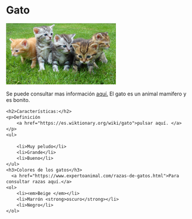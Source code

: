 
<!DOCTYPE html>
<html>

<head>
    <meta charset="UTF-8">
    <title>
        Noelia Bello Otero
    </title>
</head>

<body>
    <h1>Gato</h1>
     <img src="images/gatos.jpg" width="300px" />
    <p>
        Se puede consultar mas información <a href="https://es.wikipedia.org/wiki/Felis_silvestris_catus">aquí.</a>
        El gato es un animal mamifero y es bonito.
    </p>
    
    <h2>Características:</h2>
    <p>Definición
        <a href="https://es.wiktionary.org/wiki/gato">pulsar aquí. </a>
    </p>
    <ul>

        <li>Muy peludo</li>
        <li>Grande</li>
        <li>Bueno</li>
    </ul>
    <h3>Colores de los gatos</h3>
      <a href="https://www.expertoanimal.com/razas-de-gatos.html">Para consultar razas aquí.</a>
    <ol>
        <li><em>Beige </em></li>
        <li>Marrón <strong>oscuro</strong></li>
        <li>Negro</li>
    </ol>
</body>

</html>
